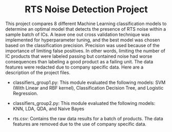 <h1 align="center">RTS Noise Detection Project</h1>

This project compares 8 different Machine Learning classification models to determine an optimal model that detects the presence of RTS noise within a sample batch of ICs. A leave one out cross validation technique was implemented for hyperparameter tuning, and the best model was chosen based on the classification precision. Precision was used because of the importance of limiting false positives. In other words, limiting the number of IC products that were labeled passing but contained noise had worse consequences than labeling a good product as a failing unit. The data features were redacted due to company specific data. Here are a description of the project files.

- classifiers_group1.py: This module evaluated the following models: SVM (With Linear and RBF kernel), Classification Decision Tree, and Logistic Regression.

- classifiers_group2.py: This module evaluated the following models: KNN, LDA, QDA, and Naive Bayes

- rts.csv: Contains the raw data results for a batch of products. The data features are removed due to the use of company specific data.
